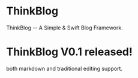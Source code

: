 # ThinkBlog
ThinkBlog -- A Simple & Swift Blog Framework.

# ThinkBlog V0.1 released!
both markdown and traditional editing support.
